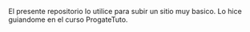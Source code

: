 El presente repositorio lo utilice para subir un sitio muy basico. Lo hice guiandome en el curso ProgateTuto.
